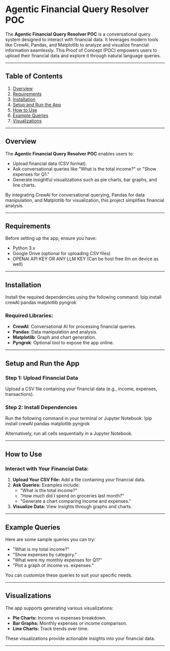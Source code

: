 # Agentic Financial Query Resolver POC

The **Agentic Financial Query Resolver POC** is a conversational query system designed to interact with financial data. It leverages modern tools like CrewAI, Pandas, and Matplotlib to analyze and visualize financial information seamlessly. This Proof of Concept (POC) empowers users to upload their financial data and explore it through natural language queries.

---

## Table of Contents
1. [Overview](#overview)
2. [Requirements](#requirements)
3. [Installation](#installation)
4. [Setup and Run the App](#setup-and-run-the-app)
5. [How to Use](#how-to-use)
6. [Example Queries](#example-queries)
7. [Visualizations](#visualizations)

---

## Overview
The **Agentic Financial Query Resolver POC** enables users to:
- Upload financial data (CSV format).
- Ask conversational queries like "What is the total income?" or "Show expenses for Q1."
- Generate insightful visualizations such as pie charts, bar graphs, and line charts.

By integrating CrewAI for conversational querying, Pandas for data manipulation, and Matplotlib for visualization, this project simplifies financial analysis.

---

## Requirements
Before setting up the app, ensure you have:
- Python 3.x
- Google Drive (optional for uploading CSV files)
- OPENAI API KEY OR ANY LLM KEY (Can be host free llm on device as well)

---

## Installation
Install the required dependencies using the following command:
!pip install crewAI pandas matplotlib pyngrok


### Required Libraries:
- **CrewAI**: Conversational AI for processing financial queries.
- **Pandas**: Data manipulation and analysis.
- **Matplotlib**: Graph and chart generation.
- **Pyngrok**: Optional tool to expose the app online.

---
## Setup and Run the App

### Step 1: Upload Financial Data
Upload a CSV file containing your financial data (e.g., income, expenses, transactions).

### Step 2: Install Dependencies
Run the following command in your terminal or Jupyter Notebook:
!pip install crewAI pandas matplotlib pyngrok

Alternatively, run all cells sequentially in a Jupyter Notebook.


---

## How to Use

### Interact with Your Financial Data:
1. **Upload Your CSV File:** Add a file containing your financial data.
2. **Ask Queries:** Examples include:
   - "What is the total income?"
   - "How much did I spend on groceries last month?"
   - "Generate a chart comparing income and expenses."
3. **Visualize Data:** View insights through graphs and charts.

---

## Example Queries

Here are some sample queries you can try:
- "What is my total income?"
- "Show expenses by category."
- "What were my monthly expenses for Q1?"
- "Plot a graph of income vs. expenses."

You can customize these queries to suit your specific needs.

---
## Visualizations

The app supports generating various visualizations:
- **Pie Charts:** Income vs expenses breakdown.
- **Bar Graphs:** Monthly expenses or income comparison.
- **Line Charts:** Track trends over time.

These visualizations provide actionable insights into your financial data.

---

